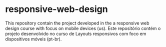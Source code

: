 # responsive-web-design
This repository contain the project developed in the a responsive web design course with focus on mobile devices (us).  Este repositório contém o projeto desenvolvido no curso de Layouts responsivos com foco em dispositivos móveis (pt-br).
